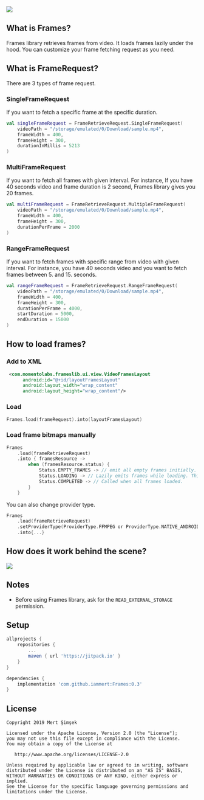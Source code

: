 <img src="https://raw.githubusercontent.com/momento-lab/Frames/master/art/framescover.png"/>

## What is Frames?

Frames library retrieves frames from video. It loads frames lazily under the hood. You can customize your frame fetching request as you need.

## What is FrameRequest?

There are 3 types of frame request.

### SingleFrameRequest
If you want to fetch a specific frame at the specific duration.

```kotlin
val singleFrameRequest = FrameRetrieveRequest.SingleFrameRequest(
    videoPath = "/storage/emulated/0/Download/sample.mp4",
    frameWidth = 400,
    frameHeight = 300,
    durationInMillis = 5213
)
```

### MultiFrameRequest
If you want to fetch all frames with given interval. For instance, If you have 40 seconds video and frame duration is 2 second, Frames library gives you 20 frames.

```kotlin
val multiFrameRequest = FrameRetrieveRequest.MultipleFrameRequest(
    videoPath = "/storage/emulated/0/Download/sample.mp4",
    frameWidth = 400,
    frameHeight = 300,
    durationPerFrame = 2000
)
```

### RangeFrameRequest
If you want to fetch frames with specific range from video with given interval. For instance, you have 40 seconds video and you want to fetch frames between 5. and 15. seconds.

```kotlin
val rangeFrameRequest = FrameRetrieveRequest.RangeFrameRequest(
    videoPath = "/storage/emulated/0/Download/sample.mp4",
    frameWidth = 400,
    frameHeight = 300,
    durationPerFrame = 4000,
    startDuration = 5000,
    endDuration = 15000
)
```

## How to load frames?

### Add to XML
```xml
 <com.momentolabs.frameslib.ui.view.VideoFramesLayout
      android:id="@+id/layoutFramesLayout"
      android:layout_width="wrap_content"
      android:layout_height="wrap_content"/>
```

### Load
```kotlin
Frames.load(frameRequest).into(layoutFramesLayout)
```

### Load frame bitmaps manually
```kotlin
Frames
    .load(frameRetrieveRequest)
    .into { framesResource ->
        when (framesResource.status) {
            Status.EMPTY_FRAMES -> // emit all empty frames initially. (you can draw your own custom view with this)
            Status.LOADING -> // Lazily emits frames while loading. This scope will be called serially until all frames loaded
            Status.COMPLETED -> // Called when all frames loaded.
        }
    }
```

You can also change provider type.
```kotlin
Frames
    .load(frameRetrieveRequest)
    .setProviderType(ProviderType.FFMPEG or ProviderType.NATIVE_ANDROID)
    .into{...}
```

## How does it work behind the scene?

<img src="https://raw.githubusercontent.com/momento-lab/Frames/master/art/howitworks.png"/>

## Notes
- Before using Frames library, ask for the ```READ_EXTERNAL_STORAGE``` permission.

## Setup

```groovy
allprojects {
    repositories {
        ...
        maven { url 'https://jitpack.io' }
    }
}

dependencies {
    implementation 'com.github.iammert:Frames:0.3'
}
```


License
--------


    Copyright 2019 Mert Şimşek

    Licensed under the Apache License, Version 2.0 (the "License");
    you may not use this file except in compliance with the License.
    You may obtain a copy of the License at

       http://www.apache.org/licenses/LICENSE-2.0

    Unless required by applicable law or agreed to in writing, software
    distributed under the License is distributed on an "AS IS" BASIS,
    WITHOUT WARRANTIES OR CONDITIONS OF ANY KIND, either express or implied.
    See the License for the specific language governing permissions and
    limitations under the License.






